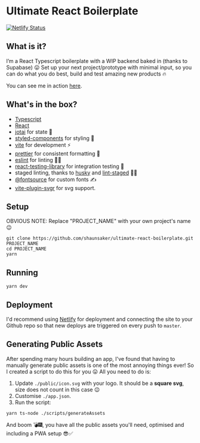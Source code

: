 # Ultimate React Boilerplate

[![Netlify Status](https://api.netlify.com/api/v1/badges/c0394429-94d6-485f-bc84-eaa36f5bc040/deploy-status)](https://app.netlify.com/sites/ultimate-react-boilerplate/deploys)

## What is it?

I’m a React Typescript boilerplate with a WIP backend baked in (thanks to Supabase) 😛 Set up your next project/prototype with minimal input, so you can do what you do best, build and test amazing new products 🔥

You can see me in action [here](https://ultimate-react-boilerplate.netlify.app/).

## What's in the box?

- [Typescript](https://www.typescriptlang.org/)
- [React](https://reactjs.org/)
- [jotai](https://jotai.org/) for state 👻
- [styled-components](https://styled-components.com/) for styling 💅
- [vite](https://vitejs.dev/) for development ⚡️
- [prettier](https://prettier.io/) for consistent formatting 🎨
- [eslint](https://eslint.org/) for linting 🕵️‍♂️
- [react-testing-library](https://testing-library.com/docs/react-testing-library/intro/) for integration testing 🐙
- staged linting, thanks to [husky](https://github.com/typicode/husky) and [lint-staged](https://github.com/okonet/lint-staged) 🚫💩
- [@fontsource](https://fontsource.org/) for custom fonts ✍️
- [vite-plugin-svgr](https://github.com/pd4d10/vite-plugin-svgr) for svg support.

## Setup

OBVIOUS NOTE: Replace "PROJECT_NAME" with your own project's name 😉

```
git clone https://github.com/shaunsaker/ultimate-react-boilerplate.git PROJECT_NAME
cd PROJECT_NAME
yarn
```

## Running

```
yarn dev
```

## Deployment

I'd recommend using [Netlify](netlify.com) for deployment and connecting the site to your Github repo so that new deploys are triggered on every push to `master`.

## Generating Public Assets

After spending many hours building an app, I've found that having to manually generate public assets is one of the most annoying things ever! So I created a script to do this for you 😛 All you need to do is:

1. Update `./public/icon.svg` with your logo. It should be a **square svg**, size does not count in this case 😉
1. Customise `./app.json`.
1. Run the script:

```
yarn ts-node ./scripts/generateAssets
```

And boom 💣🎆, you have all the public assets you'll need, optimised and including a PWA setup 😎✅
